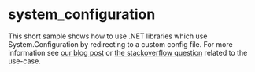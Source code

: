 system_configuration
====================
This short sample shows how to use .NET libraries which use System.Configuration by redirecting to a custom config file.
For more information see [our blog post](http://www.software-architects.com/devblog/2012/10/29/appconfig-in-IronPython-without-additional-assemblies) or [the stackoverflow question](http://stackoverflow.com/q/550723/468244) related to the use-case.